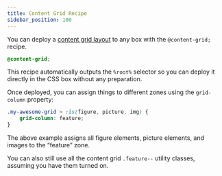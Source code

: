 ```yaml
---
title: Content Grid Recipe
sidebar_position: 100
---
```


You can deploy a [content grid layout](https://automaticcss.com/docs/content-grid/) to any box with the `@content-grid;` recipe.

```CSS
@content-grid;
```

This recipe automatically outputs the `%root%` selector so you can deploy it directly in the CSS box without any preparation.

Once deployed, you can assign things to different zones using the `grid-column` property:

```SCSS
.my-awesome-grid > :is(figure, picture, img) {
    grid-column: feature;
}
```

The above example assigns all figure elements, picture elements, and images to the “feature” zone.

You can also still use all the content grid `.feature--` utility classes, assuming you have them turned on.
